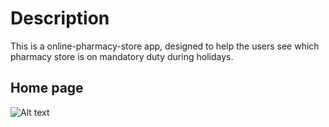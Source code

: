 # Description


This is a online-pharmacy-store app, designed to help the users see which pharmacy store is on mandatory duty during holidays. 

## Home page

![Alt text](https://raw.githubusercontent.com/OrdancheNedev/24H_Pharmacy-Flask/image1.png)

